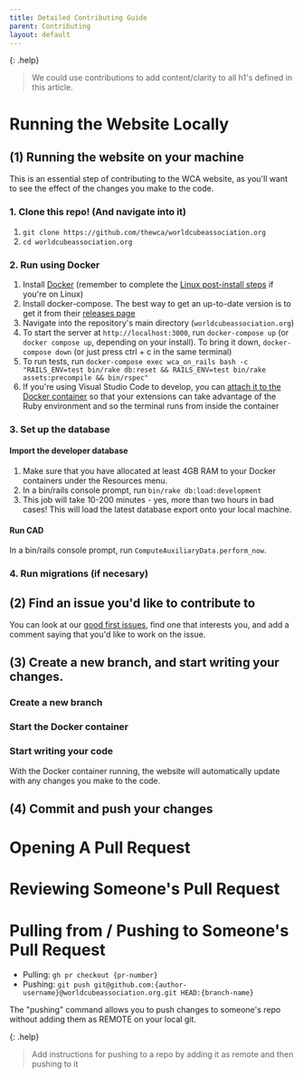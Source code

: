 ```yaml
---
title: Detailed Contributing Guide
parent: Contributing
layout: default
---
```


{: .help}
> We could use contributions to add content/clarity to all h1's defined in this article.

# Running the Website Locally

## (1) Running the website on your machine

This is an essential step of contributing to the WCA website, as you'll want to see the effect of the changes you make to the code.

### 1. Clone this repo! (And navigate into it)
1. `git clone https://github.com/thewca/worldcubeassociation.org`
2. `cd worldcubeassociation.org`

### 2. Run using Docker

1. Install [Docker](https://docs.docker.com/get-docker/) (remember to complete the [Linux post-install steps](https://docs.docker.com/engine/install/linux-postinstall/) if you're on Linux)
2. Install docker-compose. The best way to get an up-to-date version is to get it from their [releases page](https://github.com/docker/compose/releases)
3. Navigate into the repository's main directory (`worldcubeassociation.org`)
4. To start the server at `http://localhost:3000`, run `docker-compose up` (or `docker compose up`, depending on your install). To bring it down, `docker-compose down` (or just press ctrl + c in the same terminal)
5. To run tests, run `docker-compose exec wca_on_rails bash -c "RAILS_ENV=test bin/rake db:reset && RAILS_ENV=test bin/rake assets:precompile && bin/rspec"`
6. If you're using Visual Studio Code to develop, you can [attach it to the Docker container](https://code.visualstudio.com/docs/remote/containers) so that your extensions can take advantage of the Ruby environment and so the terminal runs from inside the container

### 3. Set up the database

#### Import the developer database
1. Make sure that you have allocated at least 4GB RAM to your Docker containers under the Resources menu.
2. In a bin/rails console prompt, run `bin/rake db:load:development`
3. This job will take 10-200 minutes - yes, more than two hours in bad cases! This will load the latest database export onto your local machine.

#### Run CAD 
In a bin/rails console prompt, run `ComputeAuxiliaryData.perform_now`.

### 4. Run migrations (if necesary)

## (2) Find an issue you'd like to contribute to

You can look at our [good first issues](), find one that interests you, and add a comment saying that you'd like to work on the issue. 


## (3) Create a new branch, and start writing your changes.

### Create a new branch

### Start the Docker container

### Start writing your code

With the Docker container running, the website will automatically update with any changes you make to the code.

## (4) Commit and push your changes

# Opening A Pull Request

# Reviewing Someone's Pull Request

# Pulling from / Pushing to Someone's Pull Request

- Pulling: `gh pr checkout {pr-number}`
- Pushing: `git push git@github.com:{author-username}@worldcubeassociation.org.git HEAD:{branch-name}`

The "pushing" command allows you to push changes to someone's repo without adding them as REMOTE on your local git. 

{: .help}
> Add instructions for pushing to a repo by adding it as remote and then pushing to it

